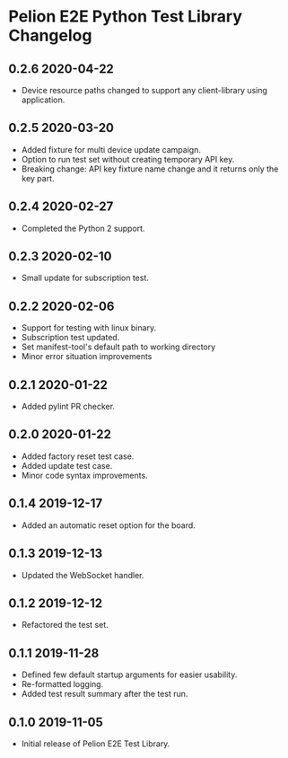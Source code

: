 # Pelion E2E Python Test Library Changelog


## 0.2.6  2020-04-22
- Device resource paths changed to support any client-library using application.

## 0.2.5  2020-03-20
- Added fixture for multi device update campaign.
- Option to run test set without creating temporary API key.
- Breaking change: API key fixture name change and it returns only the key part.

## 0.2.4  2020-02-27
- Completed the Python 2 support.

## 0.2.3  2020-02-10
- Small update for subscription test.

## 0.2.2  2020-02-06
- Support for testing with linux binary.
- Subscription test updated.
- Set manifest-tool's default path to working directory
- Minor error situation improvements

## 0.2.1  2020-01-22
- Added pylint PR checker.

## 0.2.0  2020-01-22
- Added factory reset test case.
- Added update test case.
- Minor code syntax improvements.

## 0.1.4  2019-12-17
- Added an automatic reset option for the board.

## 0.1.3  2019-12-13
- Updated the WebSocket handler.

## 0.1.2  2019-12-12
- Refactored the test set.

## 0.1.1  2019-11-28
- Defined few default startup arguments for easier usability.
- Re-formatted logging.
- Added test result summary after the test run.

## 0.1.0  2019-11-05
- Initial release of Pelion E2E Test Library.
